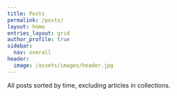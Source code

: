 ```yaml
---
title: Posts
permalink: /posts/
layout: home
entries_layout: grid
author_profile: true
sidebar:
  nav: overall
header:
  image: /assets/images/header.jpg
---
```


All posts sorted by time, excluding articles in collections.
